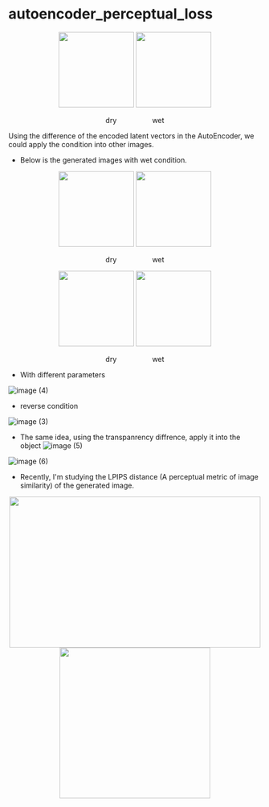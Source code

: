# autoencoder_perceptual_loss

<div align=center><img src="https://user-images.githubusercontent.com/33627638/174434047-01c9e7df-22b4-4905-9c7f-4c88733c2911.jpg" width="150" height="150" />
<img src="https://user-images.githubusercontent.com/33627638/174434057-9f24356c-a47c-4fc9-b04e-8c674304d08a.jpg" width="150" height="150" />
</div>
<p align="center">dry&nbsp&nbsp&nbsp&nbsp&nbsp&nbsp&nbsp &nbsp&nbsp&nbsp&nbsp&nbsp&nbsp&nbsp&nbsp&nbsp  wet</p>

<p>Using the difference of the encoded latent vectors in the AutoEncoder, we could apply the condition into other images. </p>

- Below is the generated images with wet condition.
<div align=center><img src="https://user-images.githubusercontent.com/33627638/174434582-85f19dbf-654c-4bb5-8c0e-f79d334d8c19.jpg" width="150" height="150" />
<img src="https://user-images.githubusercontent.com/33627638/174434539-54f24c9d-8e06-42ef-95ca-ac1a4117d8bc.jpg" width="150" height="150" />
</div>
<p align="center">dry&nbsp&nbsp&nbsp&nbsp&nbsp&nbsp&nbsp &nbsp&nbsp&nbsp&nbsp&nbsp&nbsp&nbsp&nbsp&nbsp  wet</p>

<div align=center><img src="https://user-images.githubusercontent.com/33627638/174434083-50a58e4a-2a6c-4d6b-962a-714db887ff75.jpg" width="150" height="150" />
<img src="https://user-images.githubusercontent.com/33627638/174434092-a72c8586-d810-49e8-af53-e8e0450f16ce.jpg" width="150" height="150" />
</div>
<p align="center">dry&nbsp&nbsp&nbsp&nbsp&nbsp&nbsp&nbsp &nbsp&nbsp&nbsp&nbsp&nbsp&nbsp&nbsp&nbsp&nbsp  wet</p>

- With different parameters

![image (4)](https://user-images.githubusercontent.com/33627638/174434623-de5dc366-d11a-44cc-97d1-b7f83a4a13c1.png)

- reverse condition

![image (3)](https://user-images.githubusercontent.com/33627638/174434631-3c7a54a2-b719-4308-b363-13bd9ad395f7.png)

- The same idea, using the transpanrency diffrence, apply it into the object
![image (5)](https://user-images.githubusercontent.com/33627638/174434735-004adb6c-fd73-4b52-a99b-68419b364999.png)

![image (6)](https://user-images.githubusercontent.com/33627638/174434864-b9e7b6ec-6085-4b4e-89cf-5059ee144705.png)

- Recently, I'm studying the LPIPS distance (A perceptual metric of image similarity) of the generated image.

<div align=center><img src="https://user-images.githubusercontent.com/33627638/174435068-7d909215-e765-483f-9001-6c4942932905.png" width="500" height="300" />
<img src="https://user-images.githubusercontent.com/33627638/174435038-2f0b699e-01d3-43a3-98c5-c1490f105aeb.png" width="300" height="300" />
</div>




